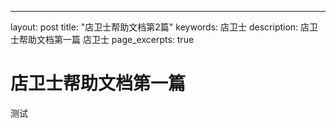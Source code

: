 ---
layout: post
title:  "店卫士帮助文档第2篇"
keywords: 店卫士
description: 店卫士帮助文档第一篇 店卫士
page_excerpts: true

# 店卫士帮助文档第一篇

测试
